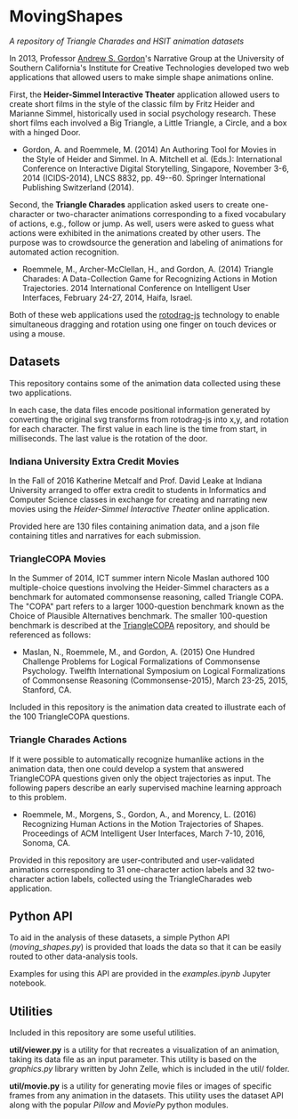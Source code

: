 # MovingShapes

*A repository of Triangle Charades and HSIT animation datasets*

In 2013, Professor [Andrew S. Gordon](https://asgordon.github.io/)'s Narrative Group at the University of Southern California's Institute for Creative Technologies developed two web applications that allowed users to make simple shape animations online.

First, the **Heider-Simmel Interactive Theater** application allowed users to create short films in the style of the classic film by Fritz Heider and Marianne Simmel, historically used in social psychology research. 
These short films each involved a Big Triangle, a Little Triangle, a Circle, and a box with a hinged Door. 

* Gordon, A. and Roemmele, M. (2014) An Authoring Tool for Movies in the Style of Heider and Simmel. In A. Mitchell et al. (Eds.): International Conference on Interactive Digital Storytelling, Singapore, November 3-6, 2014 (ICIDS-2014), LNCS 8832, pp. 49--60. Springer International Publishing Switzerland (2014). 

Second, the **Triangle Charades** application asked users to create one-character or two-character animations corresponding to a fixed vocabulary of actions, e.g., follow or jump.
As well, users were asked to guess what actions were exhibited in the animations created by other users.
The purpose was to crowdsource the generation and labeling of animations for automated action recognition.

* Roemmele, M., Archer-McClellan, H., and Gordon, A. (2014) Triangle Charades: A Data-Collection Game for Recognizing Actions in Motion Trajectories. 2014 International Conference on Intelligent User Interfaces, February 24-27, 2014, Haifa, Israel.

Both of these web applications used the [rotodrag-js](https://asgordon.github.io/rotodrag-js/) technology to enable simultaneous dragging and rotation using one finger on touch devices or using a mouse.

## Datasets

This repository contains some of the animation data collected using these two applications. 

In each case, the data files encode positional information generated by converting the original svg transforms from rotodrag-js into x,y, and rotation for each character. 
The first value in each line is the time from start, in milliseconds. 
The last value is the rotation of the door.

### Indiana University Extra Credit Movies

In the Fall of 2016 Katherine Metcalf and Prof. David Leake at Indiana University arranged to offer extra credit to students in Informatics and Computer Science classes in exchange for creating and narrating new movies using the *Heider-Simmel Interactive Theater* online application.

Provided here are 130 files containing animation data, and a json file containing titles and narratives for each submission.

### TriangleCOPA Movies

In the Summer of 2014, ICT summer intern Nicole Maslan authored 100 multiple-choice questions involving the Heider-Simmel characters as a benchmark for automated commonsense reasoning, called Triangle COPA.
The "COPA" part refers to a larger 1000-question benchmark known as the Choice of Plausible Alternatives benchmark. 
The smaller 100-question benchmark is described at the [TriangleCOPA](https://github.com/asgordon/TriangleCOPA) repository, and should be referenced as follows:

* Maslan, N., Roemmele, M., and Gordon, A. (2015) One Hundred Challenge Problems for Logical Formalizations of Commonsense Psychology. Twelfth International Symposium on Logical Formalizations of Commonsense Reasoning (Commonsense-2015), March 23-25, 2015, Stanford, CA.

Included in this repository is the animation data created to illustrate each of the 100 TriangleCOPA questions.

### Triangle Charades Actions

If it were possible to automatically recognize humanlike actions in the animation data, then one could develop a system that answered TriangleCOPA questions given only the object trajectories as input. 
The following papers describe an early supervised machine learning approach to this problem.

* Roemmele, M., Morgens, S., Gordon, A., and Morency, L. (2016) Recognizing Human Actions in the Motion Trajectories of Shapes. Proceedings of ACM Intelligent User Interfaces, March 7-10, 2016, Sonoma, CA.

Provided in this repository are user-contributed and user-validated animations corresponding to 31 one-character action labels and 32 two-character action labels, collected using the TriangleCharades web application.

## Python API

To aid in the analysis of these datasets, a simple Python API (*moving_shapes.py*) is provided that loads the data so that it can be easily routed to other data-analysis tools.

Examples for using this API are provided in the *examples.ipynb* Jupyter notebook.

## Utilities

Included in this repository are some useful utilities.

**util/viewer.py** is a utility for that recreates a visualization of an animation, taking its data file as an input parameter.
This utility is based on the *graphics.py* library written by John Zelle, which is included in the util/ folder.

**util/movie.py** is a utility for generating movie files or images of specific frames from any animation in the datasets.
This utility uses the dataset API along with the popular *Pillow* and *MoviePy* python modules.